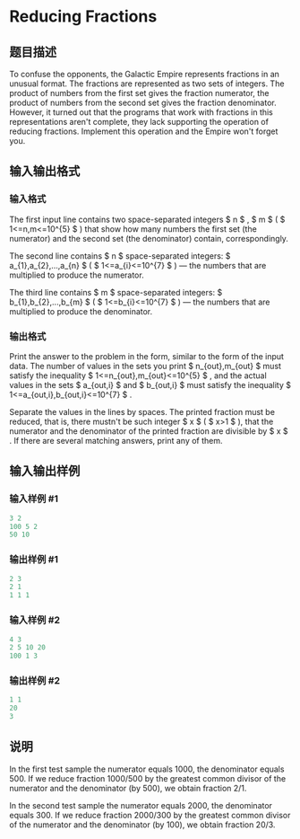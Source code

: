 # Reducing Fractions

## 题目描述

To confuse the opponents, the Galactic Empire represents fractions in an unusual format. The fractions are represented as two sets of integers. The product of numbers from the first set gives the fraction numerator, the product of numbers from the second set gives the fraction denominator. However, it turned out that the programs that work with fractions in this representations aren't complete, they lack supporting the operation of reducing fractions. Implement this operation and the Empire won't forget you.

## 输入输出格式

### 输入格式

The first input line contains two space-separated integers $ n $ , $ m $ ( $ 1<=n,m<=10^{5} $ ) that show how many numbers the first set (the numerator) and the second set (the denominator) contain, correspondingly.

The second line contains $ n $ space-separated integers: $ a_{1},a_{2},...,a_{n} $ ( $ 1<=a_{i}<=10^{7} $ ) — the numbers that are multiplied to produce the numerator.

The third line contains $ m $ space-separated integers: $ b_{1},b_{2},...,b_{m} $ ( $ 1<=b_{i}<=10^{7} $ ) — the numbers that are multiplied to produce the denominator.

### 输出格式

Print the answer to the problem in the form, similar to the form of the input data. The number of values in the sets you print $ n_{out},m_{out} $ must satisfy the inequality $ 1<=n_{out},m_{out}<=10^{5} $ , and the actual values in the sets $ a_{out,i} $ and $ b_{out,i} $ must satisfy the inequality $ 1<=a_{out,i},b_{out,i}<=10^{7} $ .

Separate the values in the lines by spaces. The printed fraction must be reduced, that is, there mustn't be such integer $ x $ ( $ x&gt;1 $ ), that the numerator and the denominator of the printed fraction are divisible by $ x $ . If there are several matching answers, print any of them.

## 输入输出样例

### 输入样例 #1

```cpp
3 2
100 5 2
50 10

```
### 输出样例 #1

```cpp
2 3
2 1
1 1 1

```
### 输入样例 #2

```cpp
4 3
2 5 10 20
100 1 3

```
### 输出样例 #2

```cpp
1 1
20
3

```
## 说明

In the first test sample the numerator equals 1000, the denominator equals 500. If we reduce fraction 1000/500 by the greatest common divisor of the numerator and the denominator (by 500), we obtain fraction 2/1.

In the second test sample the numerator equals 2000, the denominator equals 300. If we reduce fraction 2000/300 by the greatest common divisor of the numerator and the denominator (by 100), we obtain fraction 20/3.

